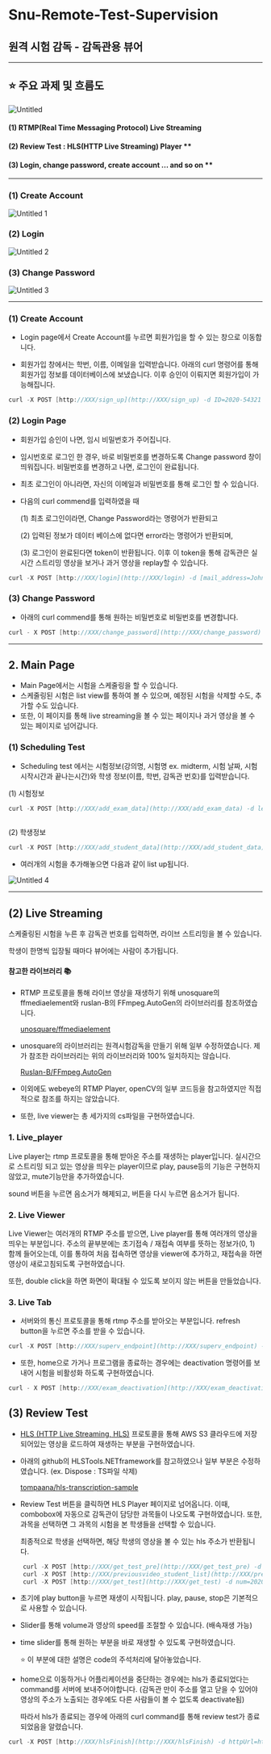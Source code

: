 # Snu-Remote-Test-Supervision


## 원격 시험 감독 - 감독관용 뷰어

---

## ⭐ 주요 과제 및 흐름도

![Untitled](https://user-images.githubusercontent.com/78718131/107191555-aa69ce00-6a2f-11eb-9b76-7271806affab.png)

#### (1) RTMP(Real Time Messaging Protocol) Live Streaming 
#### (2) Review Test : HLS(HTTP Live Streaming) Player **
#### (3) Login, change password, create account ... and so on **

---

### (1) Create Account

![Untitled 1](https://user-images.githubusercontent.com/78718131/107191964-527f9700-6a30-11eb-999b-c786cedc8731.png)

### (2) Login 

![Untitled 2](https://user-images.githubusercontent.com/78718131/107191968-54495a80-6a30-11eb-8d75-498b62d45457.png)

### (3) Change Password

![Untitled 3](https://user-images.githubusercontent.com/78718131/107191971-557a8780-6a30-11eb-8552-2772edc673a4.png)

---

### (1) Create Account

- Login page에서 Create Account를 누르면 회원가입을 할 수 있는 창으로 이동합니다.

- 회원가입 창에서는 학번, 이름, 이메일을 입력받습니다. 아래의 curl 명령어를 통해 회원가입 정보를 데이터베이스에 보냈습니다. 이후 승인이 이뤄지면 회원가입이 가능해집니다.

```cpp
curl -X POST [http://XXX/sign_up](http://XXX/sign_up) -d ID=2020-54321 -d name=John -d [mail_address=John@snu.ac.kr](mailto:mail_address=John@snu.ac.kr)
```

### (2) Login Page

- 회원가입 승인이 나면, 임시 비밀번호가 주어집니다.

- 임시번호로 로그인 한 경우, 바로 비밀번호를 변경하도록 Change password 창이 띄워집니다. 비밀번호를 변경하고 나면, 로그인이 완료됩니다.

- 최초 로그인이 아니라면, 자신의 이메일과 비밀번호를 통해 로그인 할 수 있습니다.

- 다음의 curl commend를 입력하였을 때

    (1) 최초 로그인이라면, Change Password라는 명령어가 반환되고

    (2) 입력된 정보가 데이터 베이스에 없다면 error라는 명령어가 반환되며,

    (3) 로그인이 완료된다면 token이 반환됩니다. 이후 이 token을 통해 감독관은 실시간 스트리밍 영상을 보거나 과거 영상을 replay할 수 있습니다.
    
```cpp
curl -X POST [http://XXX/login](http://XXX/login) -d [mail_address=John@snu.ac.kr](mailto:mail_address=John@snu.ac.kr) -d PW=temp_password
```

### (3) Change Password

- 아래의 curl commend를 통해 원하는 비밀번호로 비밀번호를 변경합니다.

```cpp
curl - X POST [http://XXX/change_password](http://XXX/change_password) -d [mail_address=John@snu.ac.kr](mailto:mail_address=John@snu.ac.kr) -d PW=qwerty1234
```

---

## 2. Main Page

- Main Page에서는 시험을 스케줄링을 할 수 있습니다.
- 스케줄링된 시험은 list view를 통하여 볼 수 있으며, 예정된 시험을 삭제할 수도, 추가할 수도 있습니다.
- 또한, 이 페이지를 통해 live streaming을 볼 수 있는 페이지나 과거 영상을 볼 수 있는 페이지로 넘어갑니다.

### (1) Scheduling Test

- Scheduling test 에서는 시험정보(강의명, 시험명 ex. midterm, 시험 날짜, 시험 시작시간과 끝나는시간)와 학생 정보(이름, 학번, 감독관 번호)를 입력받습니다.

(1) 시험정보
    
```cpp
curl -X POST [http://XXX/add_exam_data](http://XXX/add_exam_data) -d lec=logicdesign -d test=midterm -d testdate=20210108 -d starttime=1400 -d endtime=1530 -d token=
    
```

(2) 학생정보
    
```cpp
curl -X POST [http://XXX/add_student_data](http://XXX/add_student_data) -d num=2020-12345 -d name=원준 -d supervNum=1 -d lec=logicdesign -d test=midterm -d testdate=20210108 -d starttime=1400
```


- 여러개의 시험을 추가해놓으면 다음과 같이 list up됩니다.

![Untitled 4](https://user-images.githubusercontent.com/78718131/107193390-26651580-6a32-11eb-9bf6-23957d0fd3f2.png)


---

## (2) Live Streaming

스케줄링된 시험을 누른 후 감독관 번호를 입력하면, 라이브 스트리밍을 볼 수 있습니다. 

학생이 한명씩 입장될 때마다 뷰어에는 사람이 추가됩니다. 

#### 참고한 라이브러리 📚

- RTMP 프로토콜을 통해 라이브 영상을 재생하기 위해 unosquare의 ffmediaelement와 ruslan-B의 FFmpeg.AutoGen의 라이브러리를 참조하였습니다.

    [unosquare/ffmediaelement](https://github.com/unosquare/ffmediaelement)

- unosquare의 라이브러리는 원격시험감독을 만들기 위해 일부 수정하였습니다. 제가 참조한 라이브러리는 위의 라이브러리와 100% 일치하지는 않습니다.

    [Ruslan-B/FFmpeg.AutoGen](https://github.com/Ruslan-B/FFmpeg.AutoGen)

- 이외에도 webeye의 RTMP Player, openCV의 일부 코드등을 참고하였지만 직접적으로 참조를 하지는 않았습니다.


- 또한, live viewer는 총 세가지의 cs파일을 구현하였습니다.

### 1. Live_player 

Live player는 rtmp 프로토콜을 통해 받아온 주소를 재생하는 player입니다. 실시간으로 스트리밍 되고 있는 영상을 띄우는 player이므로 play, pause등의 기능은 구현하지 않았고, mute기능만을 추가하였습니다.

sound 버튼을 누르면 음소거가 해제되고, 버튼을 다시 누르면 음소거가 됩니다.


### 2. Live Viewer

Live Viewer는 여러개의 RTMP 주소를 받으면, Live player를 통해 여러개의 영상을 띄우는 부분입니다. 주소의 끝부분에는 초기접속 / 재접속 여부를 뜻하는 정보가(0, 1) 함께 들어오는데, 이를 통하여 처음 접속하면 영상을 viewer에 추가하고, 재접속을 하면 영상이 새로고침되도록 구현하였습니다.

또한, double click을 하면 화면이 확대될 수 있도록 보이지 않는 버튼을 만들었습니다.

### 3. Live Tab

- 서버와의 통신 프로토콜을 통해 rtmp 주소를 받아오는 부분입니다. refresh button을 누르면 주소를 받을 수 있습니다.

```cpp
curl -X POST [http://XXX/superv_endpoint](http://XXX/superv_endpoint) -d lec_id=logicdesign.midterm_20210108 -d supervNum=1 -d token=
```

- 또한, home으로 가거나 프로그램을 종료하는 경우에는 deactivation 명령어를 보내어 시험을 비활성화 하도록 구현하였습니다.

```cpp
curl - X POST [http://XXX/exam_deactivation](http://XXX/exam_deactivation) -d lec_id=sf.midterm_20210112 -d token=
```

## (3) Review Test

- [HLS (HTTP Live Streaming, HLS)](https://ko.wikipedia.org/wiki/HTTP_%EB%9D%BC%EC%9D%B4%EB%B8%8C_%EC%8A%A4%ED%8A%B8%EB%A6%AC%EB%B0%8D) 프로토콜을 통해 AWS S3 클라우드에 저장되어있는 영상을 로드하여 재생하는 부분을 구현하였습니다.

- 아래의 github의 HLSTools.NETframework를 참고하였으나 일부 부분은 수정하였습니다. 
(ex. Dispose : TS파일 삭제)

    [tompaana/hls-transcription-sample](https://github.com/tompaana/hls-transcription-sample)

- Review Test 버튼을 클릭하면 HLS Player 페이지로 넘어옵니다. 이때, combobox에 자동으로 감독관이 담당한 과목들이 나오도록 구현하였습니다. 또한, 과목을 선택하면 그 과목의 시험을 본 학생들을 선택할 수 있습니다.

    최종적으로 학생을 선택하면, 해당 학생의 영상을 볼 수 있는 hls 주소가 반환됩니다.
```cpp
    curl -X POST [http://XXX/get_test_pre](http://XXX/get_test_pre) -d token=
    curl -X POST [http://XXX/previousvideo_student_list](http://XXX/previousvideo_student_list) -d lec=logicdesign -d testdate=20210111 -d test=final
    curl -X POST [http://XXX/get_test](http://XXX/get_test) -d num=2020-12345 -d lec=logicdesign =d token=
```

- 초기에 play button을 누르면 재생이 시작됩니다. play, pause, stop은 기본적으로 사용할 수 있습니다.
- Slider를 통해 volume과 영상의 speed를 조절할 수 있습니다. (배속재생 가능)
- time slider를 통해 원하는 부분을 바로 재생할 수 있도록 구현하였습니다.

    ⭐ 이 부분에 대한 설명은 code의 주석처리에 달아놓았습니다.

- home으로 이동하거나 어플리케이션을 중단하는 경우에는 hls가 종료되었다는 command를 서버에 보내주어야합니다. (감독관 만이 주소를 열고 닫을 수 있어야 영상의 주소가 노출되는 경우에도 다른 사람들이 볼 수 없도록 deactivate됨)

    따라서 hls가 종료되는 경우에 아래의 curl command를 통해 review test가 종료되었음을 알렸습니다.

```cpp 
curl -X POST [http://XXX/hlsFinish](http://XXX/hlsFinish) -d httpUrl=https://...m3m8
```

